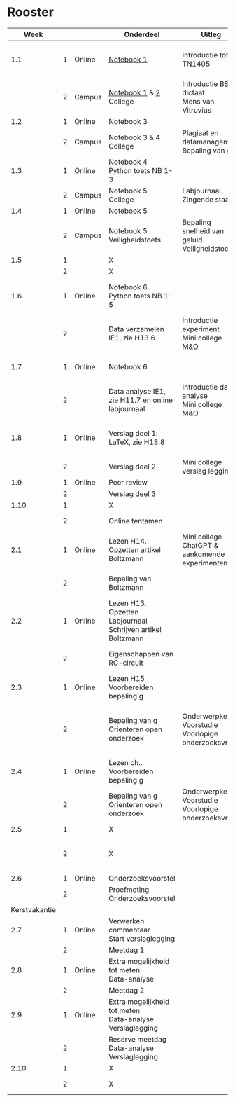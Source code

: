 # Rooster

| Week   |   | | Onderdeel      | Uitleg  |   | Voorbereiding   | Opmerking    |
|--------|---|--------|-------------------------------------------------------------------------------|------------------------------------------------------------------------|---|------------------------------------------------------------------|-------------------------------------------------------------------------------------------|
|      1.1      | 1 | Online | [Notebook 1](../External/fyplc-python/Course%20files/Notebook%201/Notebook%201%20Python%20Basics.ipynb)   | Introductie tot   TN1405     |   |   | Vervalt   ivm opening academisch jaar, materiaal zelf inhalen.|
| | 2 | Campus | [Notebook   1](../External/fyplc-python/Course%20files/Notebook%201/Notebook%201%20Python%20Basics.ipynb) & [2](../External/fyplc-python/Course%20files/Notebook%202/Notebook%202%20Functions.ipynb)<br>     College    | Introductie   BS & dictaat<br>     Mens van Vitruvius    |   | Optioneel: Lezen   H1-3.      ||
|      1.2      | 1 | Online | Notebook   3<br>      |  |   |   |Installeren [software](../Deel2/Python/Software.md)|
| | 2 | Campus | Notebook   3 & 4<br>     College    | Plagiaat   en datamanagement<br>     Bepaling van g      |   | Lezen   H4. Structuur, cijfers en regels    ||
|      1.3      | 1 | Online | Notebook   4 <br>     Python toets NB 1-3<br>     |  |   |   | Python toets 1: NB 1   - 3 |
| | 2 | Campus | Notebook   5<br>     College | Labjournaal<br>     Zingende staaf<br>     |   | Lezen H6. Labjournaal  ||
|      1.4      | 1 | Online | Notebook   5   |  |   |   ||
| | 2 | Campus | Notebook   5<br>     Veiligheidstoets      | Bepaling   snelheid van geluid<br>     Veiligheidstoets  |   | Lezen H5. Veiligheid   | Veilgheidstoets:   <br>     lab safety & general safety|
|      1.5      | 1 | | X|  |   |   ||
| | 2 | | X|  |   |   ||
|      1.6      | 1 | Online | Notebook   6<br>     Python toets NB 1-5   |  |   | Lezen   H7.1-5 Data analyse, Meten & Onzekerheid   | Python toets 2: NB 1   - 5 |
| | 2 | | Data   verzamelen IE1, zie H13.6    | Introductie   experiment<br>     Mini college M&O |   | Lezen   H11. De magneetzweeftrein    ||
|      1.7      | 1 | Online | Notebook   6   |  |   | Lezen   H7. Data analyse, Meten & Onzekerheid      ||
| | 2 | | Data   analyse IE1, zie H11.7 en online labjournaal      | Introductie   data-analyse<br>     Mini college M&O      |   | Lezen   H10.6-10 Data analyse, Meten & Onzekerheid ||
|      1.8      | 1 | Online | Verslag   deel 1: LaTeX, zie H13.8  |  |   | Lezen   H10. Verslag schrijven<br>     Optioneel Lezen H9. LaTeX ||
| | 2 | | Verslag   deel 2      | Mini   college verslag legging      |   |   | Inleveren   versie 1 op Feedbackfruits   |
|      1.9      | 1 | Online | Peer   review  |  |   |   ||
| | 2 | | Verslag   deel 3      |  |   |   | Inleveren   eindversie     |
|      1.10     | 1 | | X|  |   |   ||
| | 2 | | Online tentamen|  |   | Oefententamen   | Tentamen Python &   M&O    |
|      2.1      | 1 | Online | Lezen   H14. <br>     Opzetten artikel Boltzmann  | Mini   college ChatGPT & aankomende experimenten  |   |   ||
| | 2 | | Bepaling van   Boltzmann     |  |   | Lezen   en maken bijbehorende opdrachten H14.      ||
|      2.2      | 1 | Online | Lezen   H13.<br>     Opzetten Labjournaal<br>     Schrijven artikel Boltzmann |  |   |   ||
| | 2 | | Eigenschappen van   RC-circuit      |  |   | Lezen   en maken bijbehorende opdrachten H13.      ||
|      2.3      | 1 | Online | Lezen   H15<br>     Voorbereiden bepaling g|  |   |   ||
| | 2 | | Bepaling   van g<br>     Orienteren open onderzoek| Onderwerpkeuze <br>     Voorstudie <br>     Voorlopige onderzoeksvraag |   | Lezen   en maken bijbehorende opdrachten H15.      | Inleveren   artikel Boltzmann<br>     Inleveren Labjournaal (Vocareum submit, naam in BS) |
|      2.4      | 1 | Online | Lezen   ch..<br>     Voorbereiden bepaling g      |  |   |   ||
| | 2 | | Bepaling   van g<br>     Orienteren open onderzoek| Onderwerpkeuze <br>     Voorstudie <br>     Voorlopige onderzoeksvraag |   | Lezen   en maken bijbehorende opdrachten H15.      ||
|      2.5      | 1 | | X|  |   |   ||
| | 2 | | X|  |   |   | Inleveren   abstract bepaling g<br>     Hertentamen Python    |
|      2.6      | 1 | Online | Onderzoeksvoorstel    |  |   | Lezen HX…||
| | 2 | | Proefmeting<br>     Onderzoeksvoorstel     |  |   |   | Inleveren   onderzoeksproposal    |
| Kerstvakantie |   | |  |  |   |   ||
|      2.7      | 1 | Online | Verwerken   commentaar<br>     Start verslaglegging      |  |   |   ||
| | 2 | | Meetdag 1      |  |   |   ||
|      2.8      | 1 | Online | Extra   mogelijkheid tot meten<br>     Data-analyse      |  |   |   ||
| | 2 | | Meetdag 2      |  |   |   ||
|      2.9      | 1 | Online | Extra   mogelijkheid tot meten<br>     Data-analyse<br>     Verslaglegging    |  |   |   ||
| | 2 | | Reserve   meetdag<br>     Data-analyse<br>     Verslaglegging   |  |   |   ||
|      2.10     | 1 | | X|  |   |   ||
| | 2 | | X|  |   |   | Inleveren   onderzoeksartikel     |